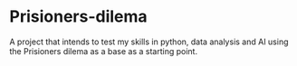 # Prisioners-dilema
A project that intends to test my skills in python, data analysis and AI using the Prisioners dilema as a base as a starting point.
